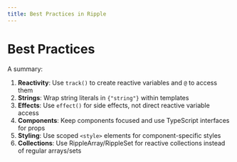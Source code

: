```yaml
---
title: Best Practices in Ripple
---
```


<!-- TODO: Elaborate -->
# Best Practices
A summary:

1. **Reactivity**: Use `track()` to create reactive variables and `@` to access them
2. **Strings**: Wrap string literals in `{"string"}` within templates
3. **Effects**: Use `effect()` for side effects, not direct reactive variable access
4. **Components**: Keep components focused and use TypeScript interfaces for props
5. **Styling**: Use scoped `<style>` elements for component-specific styles
6. **Collections**: Use RippleArray/RippleSet for reactive collections instead of regular arrays/sets
